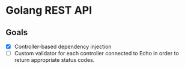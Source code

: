 # Golang REST API

## Goals

- [x] Controller-based dependency injection
- [ ] Custom validator for each controller connected to Echo
      in order to return appropriate status codes.
